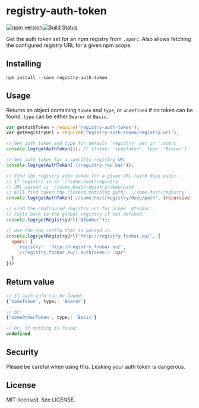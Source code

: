 # registry-auth-token

[![npm version](http://img.shields.io/npm/v/registry-auth-token.svg?style=flat-square)](http://browsenpm.org/package/registry-auth-token)[![Build Status](http://img.shields.io/travis/rexxars/registry-auth-token/master.svg?style=flat-square)](https://travis-ci.org/rexxars/registry-auth-token)

Get the auth token set for an npm registry from `.npmrc`. Also allows fetching the configured registry URL for a given npm scope.

## Installing

```
npm install --save registry-auth-token
```

## Usage

Returns an object containing `token` and `type`, or `undefined` if no token can be found. `type` can be either `Bearer` or `Basic`.

```js
var getAuthToken = require('registry-auth-token');
var getRegistryUrl = require('registry-auth-token/registry-url');

// Get auth token and type for default `registry` set in `.npmrc`
console.log(getAuthToken()); // {token: 'someToken', type: 'Bearer'}

// Get auth token for a specific registry URL
console.log(getAuthToken('//registry.foo.bar'));

// Find the registry auth token for a given URL (with deep path):
// If registry is at `//some.host/registry`
// URL passed is `//some.host/registry/deep/path`
// Will find token the closest matching path; `//some.host/registry`
console.log(getAuthToken('//some.host/registry/deep/path', {recursive: true}));

// Find the configured registry url for scope `@foobar`.
// Falls back to the global registry if not defined.
console.log(getRegistryUrl('@foobar'));

// Use the npm config that is passed in
console.log(getRegistryUrl('http://registry.foobar.eu/', {
  npmrc: {
    'registry': 'http://registry.foobar.eu/',
    '//registry.foobar.eu/:_authToken': 'qar'
  }
}))
```

## Return value

```js
// If auth info can be found:
{'someToken', type;: 'Bearer'}

// Or:
{'someOtherToken', type;: 'Basic'}

// Or, if nothing is found:
undefined
```

## Security

Please be careful when using this. Leaking your auth token is dangerous.

## License

MIT-licensed. See LICENSE.
